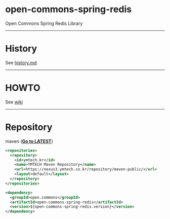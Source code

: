 # open-commons-spring-redis
Open Commons Spring Redis Library

---
# History
See [history.md](./history.md).

---
# HOWTO
See [wiki](https://github.com/parkjunhong/open-commons-spring-redis/wiki)

---
# Repository
maven (**[Go to LATEST](https://nexus3.ymtech.co.kr/#browse/browse:maven-public:open%2Fcommons%2Fopen-commons-spring-redis)**)
``` xml
<repositories>
  <repository>
    <id>ymtech.kr</id>
    <name>YMTECH Maven Repository</name>
    <url>https://nexus3.ymtech.co.kr/repository/maven-public/</url>
    <layout>default</layout>
  </repository>
</repositories>

<dependency>
  <groupId>open.commons</groupId>
  <artifactId>open-commons-spring-redis</artifactId>
  <version>${open-commons-spring-redis.version}</version>
</dependency>
```

